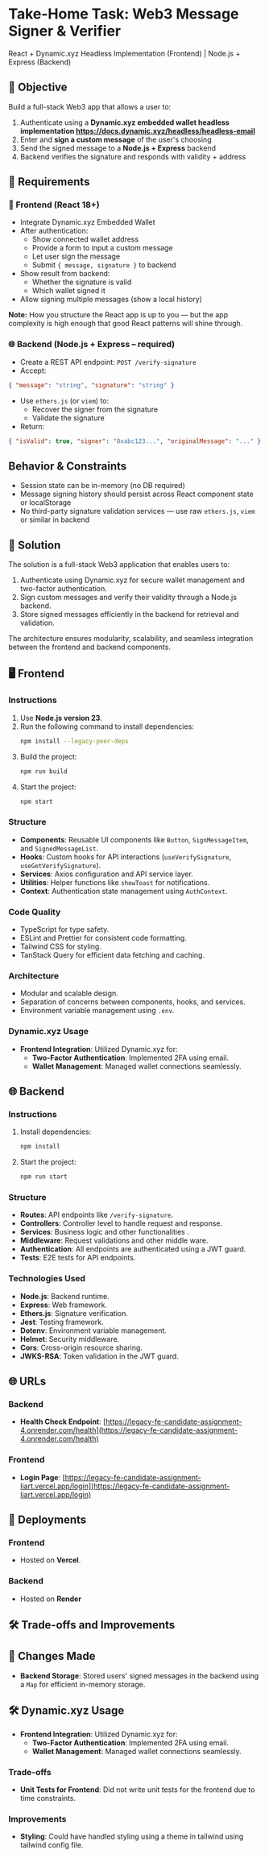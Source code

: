 # Take-Home Task: **Web3 Message Signer & Verifier**
React + Dynamic.xyz Headless Implementation (Frontend) | Node.js + Express (Backend)

## 🎯 Objective
Build a full-stack Web3 app that allows a user to:
1. Authenticate using a **Dynamic.xyz embedded wallet headless implementation https://docs.dynamic.xyz/headless/headless-email**
2. Enter and **sign a custom message** of the user's choosing
3. Send the signed message to a **Node.js + Express** backend
4. Backend verifies the signature and responds with validity + address

## 🔧 Requirements

### 🧩 Frontend (React 18+)
* Integrate Dynamic.xyz Embedded Wallet
* After authentication:
   * Show connected wallet address
   * Provide a form to input a custom message
   * Let user sign the message
   * Submit `{ message, signature }` to backend
* Show result from backend:
   * Whether the signature is valid
   * Which wallet signed it
* Allow signing multiple messages (show a local history)

**Note:** How you structure the React app is up to you — but the app complexity is high enough that good React patterns will shine through.

### 🌐 Backend (Node.js + Express – required)
* Create a REST API endpoint: `POST /verify-signature`
* Accept:
```json
{ "message": "string", "signature": "string" }
```
* Use `ethers.js` (or `viem`) to:
   * Recover the signer from the signature
   * Validate the signature
* Return:
```json
{ "isValid": true, "signer": "0xabc123...", "originalMessage": "..." }
```

## Behavior & Constraints
* Session state can be in-memory (no DB required)
* Message signing history should persist across React component state or localStorage
* No third-party signature validation services — use raw `ethers.js`, `viem` or similar in backend

## 📝 Solution

The solution is a full-stack Web3 application that enables users to:
1. Authenticate using Dynamic.xyz for secure wallet management and two-factor authentication.
2. Sign custom messages and verify their validity through a Node.js backend.
3. Store signed messages efficiently in the backend for retrieval and validation.

The architecture ensures modularity, scalability, and seamless integration between the frontend and backend components.

## 🖥️ Frontend

### Instructions
1. Use **Node.js version 23**.
2. Run the following command to install dependencies:
   ```bash
   npm install --legacy-peer-deps
   ```
3. Build the project:
   ```bash
   npm run build
   ```
4. Start the project:
   ```bash
   npm start
   ```

### Structure
- **Components**: Reusable UI components like `Button`, `SignMessageItem`, and `SignedMessageList`.
- **Hooks**: Custom hooks for API interactions (`useVerifySignature`, `useGetVerifySignature`).
- **Services**: Axios configuration and API service layer.
- **Utilities**: Helper functions like `showToast` for notifications.
- **Context**: Authentication state management using `AuthContext`.

### Code Quality
- TypeScript for type safety.
- ESLint and Prettier for consistent code formatting.
- Tailwind CSS for styling.
- TanStack Query for efficient data fetching and caching.

### Architecture
- Modular and scalable design.
- Separation of concerns between components, hooks, and services.
- Environment variable management using `.env`.

### Dynamic.xyz Usage
- **Frontend Integration**: Utilized Dynamic.xyz for:
  - **Two-Factor Authentication**: Implemented 2FA using email.
  - **Wallet Management**: Managed wallet connections seamlessly.

## 🌐 Backend

### Instructions
1. Install dependencies:
   ```bash
   npm install
   ```
2. Start the project:
   ```bash
   npm run start
   ```

### Structure
- **Routes**: API endpoints like `/verify-signature`.
- **Controllers**: Controller level to handle request and response.
- **Services**: Business logic and other functionalities .
- **Middleware**: Request validations and other middle ware.
- **Authentication**: All endpoints are authenticated using a JWT guard.
- **Tests**: E2E tests for API endpoints.

### Technologies Used
- **Node.js**: Backend runtime.
- **Express**: Web framework.
- **Ethers.js**: Signature verification.
- **Jest**: Testing framework.
- **Dotenv**: Environment variable management.
- **Helmet**: Security middleware.
- **Cors**: Cross-origin resource sharing.
- **JWKS-RSA**: Token validation in the JWT guard.

## 🌐 URLs

### Backend
- **Health Check Endpoint**: [https://legacy-fe-candidate-assignment-4.onrender.com/health](https://legacy-fe-candidate-assignment-4.onrender.com/health)

### Frontend
- **Login Page**: [https://legacy-fe-candidate-assignment-liart.vercel.app/login](https://legacy-fe-candidate-assignment-liart.vercel.app/login)

## 🚀 Deployments

### Frontend
- Hosted on **Vercel**.

### Backend
- Hosted on **Render**

## 🛠️ Trade-offs and Improvements


## 🔄 Changes Made

- **Backend Storage**: Stored users' signed messages in the backend using a `Map` for efficient in-memory storage.

## 🛠️ Dynamic.xyz Usage

- **Frontend Integration**: Utilized Dynamic.xyz for:
  - **Two-Factor Authentication**: Implemented 2FA using email.
  - **Wallet Management**: Managed wallet connections seamlessly.

### Trade-offs
- **Unit Tests for Frontend**: Did not write unit tests for the frontend due to time constraints.

### Improvements
- **Styling**: Could have handled styling using a theme in tailwind using tailwind config file.
